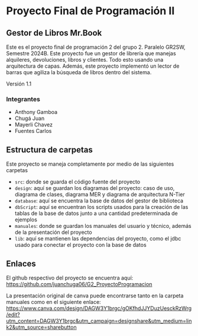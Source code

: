 # Proyecto Final de Programación II 
## Gestor de Libros Mr.Book

Este es el proyecto final de programación 2 del grupo 2. Paralelo GR2SW, Semestre 2024B.  Este proyecto fue un gestor de librería que manejas alquileres, devoluciones, libros y clientes. Todo esto usando una arquitectura de capas. Además, este proyecto implementó un lector de barras que agiliza la búsqueda de libros dentro del sistema.

Versión 1.1

### Integrantes

- Anthony Gamboa
- Chugá Juan
- Mayerli Chavez
- Fuentes Carlos

## Estructura de carpetas

Este proyecto se maneja completamente por medio de las siguientes carpetas

- `src`: donde se guarda el código fuente del proyecto
- `design`: aquí se guardan los diagramas del proyecto: caso de uso, diagrama de clases, diagrama MER y diagrama de arquitectura N-Tier
- `database`: aquí se encuentra la base de datos del gestor de biblioteca
- `dbScript`: aquí se encuentran los scripts usados para la creación de las tablas de la base de datos junto a una cantidad predeterminada de ejemplos
- `manuales`: donde se guardan los manuales del usuario y técnico, además de la presentación del proyecto
- `lib`: aquí se mantienen las dependencias del proyecto, como el jdbc usado para conectar el proyecto con la base de datos


## Enlaces

El github respectivo del proyecto se encuentra aquí:
https://github.com/juanchuga06/G2_ProyectoProgramacion

La presentación original de canva puede encontrarse tanto en la carpeta manuales como en el siguiente enlace:
https://www.canva.com/design/DAGW3Y1brgc/gOKfhdJJYDuzUesckRzWrg/edit?utm_content=DAGW3Y1brgc&utm_campaign=designshare&utm_medium=link2&utm_source=sharebutton